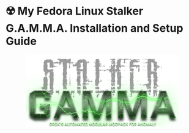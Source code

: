 # ☢️ My Fedora Linux Stalker G.A.M.M.A. Installation and Setup Guide

<p align="center">
  <img src="gamma_logo.png" alt="Stalker GAMMA Logo" width="400"/>
</p>
